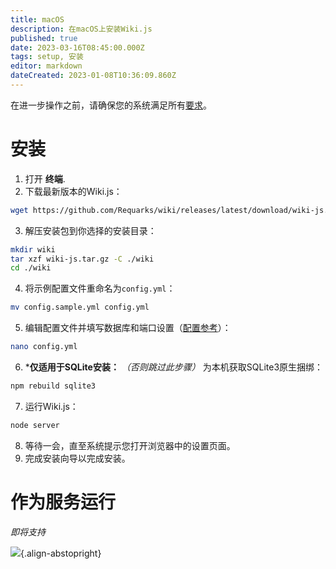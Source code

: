 ```yaml
---
title: macOS
description: 在macOS上安装Wiki.js
published: true
date: 2023-03-16T08:45:00.000Z
tags: setup, 安装
editor: markdown
dateCreated: 2023-01-08T10:36:09.860Z
---
```


在进一步操作之前，请确保您的系统满足所有[要求](/install/requirements)。

# 安装

1. 打开 **终端**.
2. 下载最新版本的Wiki.js：
  ```bash
  wget https://github.com/Requarks/wiki/releases/latest/download/wiki-js.tar.gz
  ```
3. 解压安装包到你选择的安装目录：
  ```bash
  mkdir wiki
  tar xzf wiki-js.tar.gz -C ./wiki
  cd ./wiki
  ```
4. 将示例配置文件重命名为`config.yml`：
  ```bash
  mv config.sample.yml config.yml
  ```
5. 编辑配置文件并填写数据库和端口设置（[配置参考](/install/config)）：
  ```bash
  nano config.yml
  ```
6. ***仅适用于SQLite安装：** *（否则跳过此步骤）* 为本机获取SQLite3原生捆绑：
  ```bash
  npm rebuild sqlite3
  ```

7. 运行Wiki.js：
  ```bash
  node server
  ```
8. 等待一会，直至系统提示您打开浏览器中的设置页面。
9. 完成安装向导以完成安装。

# 作为服务运行

*即将支持*

![](https://a.icons8.com/eSUcnrow/jfIq9Q/svg.svg){.align-abstopright}